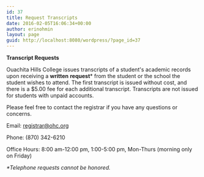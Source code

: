 ```yaml
---
id: 37
title: Request Transcripts
date: 2016-02-05T16:06:34+00:00
author: erinohmin
layout: page
guid: http://localhost:8080/wordpress/?page_id=37
---
```

**Transcript Requests**

Ouachita Hills College issues transcripts of a student's academic records upon receiving a **written** **request*** from the student or the school the student wishes to attend. The first transcript is issued without cost, and there is a $5.00 fee for each additional transcript. Transcripts are not issued for students with unpaid accounts.

Please feel free to contact the registrar if you have any questions or concerns.
  
Email: registrar@ohc.org
  
Phone: (870) 342-6210
  
Office Hours: 8:00 am-12:00 pm, 1:00-5:00 pm, Mon-Thurs (morning only on Friday)

_*Telephone requests cannot be honored._